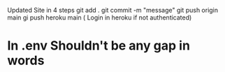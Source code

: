 Updated Site in 4 steps
git add .
git commit -m "message"
git push origin main
gi push heroku main ( Login in heroku if not authenticated)

# In .env Shouldn't be any gap in words
